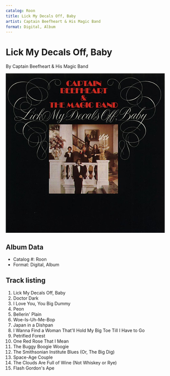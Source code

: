 ```yaml
---
catalog: Roon
title: Lick My Decals Off, Baby
artist: Captain Beefheart & His Magic Band
format: Digital, Album
---
```


# Lick My Decals Off, Baby

By Captain Beefheart & His Magic Band

![](../../assets/albumcovers/Captain_Beefheart_and_His_Magic_Band-Lick_My_Decals_Off__Baby.png)

## Album Data

- Catalog #: Roon
- Format: Digital, Album


## Track listing


1. Lick My Decals Off, Baby
2. Doctor Dark
3. I Love You, You Big Dummy
4. Peon
5. Bellerin' Plain
6. Woe-Is-Uh-Me-Bop
7. Japan in a Dishpan
8. I Wanna Find a Woman That'll Hold My Big Toe Till I Have to Go
9. Petrified Forest
10. One Red Rose That I Mean
11. The Buggy Boogie Woogie
12. The Smithsonian Institute Blues (Or, The Big Dig)
13. Space-Age Couple
14. The Clouds Are Full of Wine (Not Whiskey or Rye)
15. Flash Gordon's Ape

